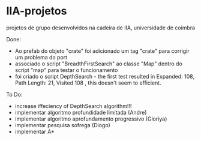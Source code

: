# IIA-projetos
projetos de grupo desenvolvidos na cadeira de IIA, universidade de coimbra


Done:

- Ao prefab do objeto "crate" foi adicionado um tag "crate" para corrigir um problema do port 
- associado o script "BreadthFirstSearch" ao classe "Map" dentro do script "map" para testar o funcionamento
- foi criado o script DepthSearch - the first test resulted in Expanded: 108, Path Length: 21, Visited 108 , this doesn't seem to efficient.  

To Do:
- increase iffeciency of DepthSearch algorithm!!!
- implementar algoritmo profundidade limitada (Andre)
- implementar algoritmo aprofundamento progressivo (Gloriya)
- implementar pesquisa sofrega (Diogo)
- implementar A*

